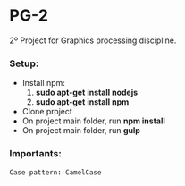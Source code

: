 # PG-2

2º Project for Graphics processing discipline.

### Setup:

* Install npm:
     1. **sudo apt-get install nodejs**
     2. **sudo apt-get install npm**
* Clone project
* On project main folder, run **npm install**
* On project main folder, run **gulp**

### Importants:

```
Case pattern: CamelCase
```
